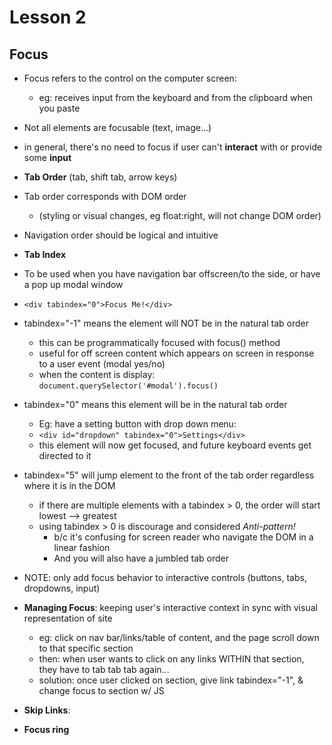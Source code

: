 # Lesson 2
## Focus

* Focus refers to the control on the computer screen:
  * eg: receives input from the keyboard and from the clipboard when you paste
* Not all elements are focusable (text, image...)
* in general, there's no need to focus if user can't **interact** with or provide some **input**

* **Tab Order** (tab, shift tab, arrow keys)
* Tab order corresponds with DOM order
  * (styling or visual changes, eg float:right, will not change DOM order)
* Navigation order should be logical and intuitive

* **Tab Index**
* To be used when you have navigation bar offscreen/to the side, or have a pop up modal window
* `<div tabindex="0">Focus Me!</div>`
* tabindex="-1" means the element will NOT be in the natural tab order
  * this can be programmatically focused with focus() method
  * useful for off screen content which appears on screen in response to a user event (modal yes/no)
  * when the content is display: `document.querySelector('#modal').focus()`
* tabindex="0" means this element will be in the natural tab order
  * Eg: have a setting button with drop down menu:
  * `<div id="dropdown" tabindex="0">Settings</div>`
  * this element will now get focused, and future keyboard events get directed to it
* tabindex="5" will jump element to the front of the tab order regardless where it is in the DOM
  * if there are multiple elements with a tabindex > 0, the order will start lowest --> greatest
  * using tabindex > 0 is discourage and considered *Anti-pattern!*
    * b/c it's confusing for screen reader who navigate the DOM in a linear fashion
    * And you will also have a jumbled tab order

* NOTE: only add focus behavior to interactive controls (buttons, tabs, dropdowns, input)
* **Managing Focus**: keeping user's interactive context in sync with visual representation of site
  * eg: click on nav bar/links/table of content, and the page scroll down to that specific section
  * then: when user wants to click on any links WITHIN that section, they have to tab tab tab again...
  * solution: once user clicked on section, give link tabindex="-1", & change focus to section w/ JS

* **Skip Links**:

* **Focus ring**
